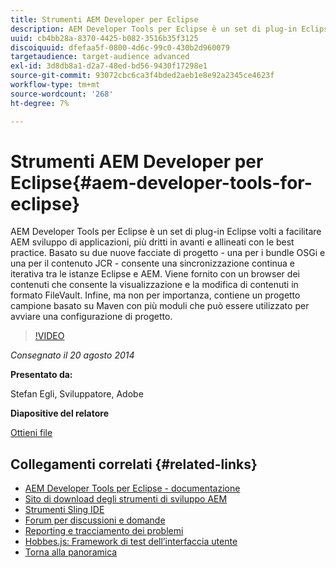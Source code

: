 ```yaml
---
title: Strumenti AEM Developer per Eclipse
description: AEM Developer Tools per Eclipse è un set di plug-in Eclipse volti a facilitare AEM sviluppo di applicazioni, più dritti in avanti e allineati con le best practice. Basato su due nuove facciate di progetto - una per i bundle OSGi e una per il contenuto JCR - consente una sincronizzazione continua e iterativa tra le istanze Eclipse e AEM. Viene fornito con un browser dei contenuti che consente la visualizzazione e la modifica di contenuti in formato FileVault. Infine, ma non per importanza, contiene un progetto campione basato su Maven con più moduli che può essere utilizzato per avviare una configurazione di progetto.
uuid: cb4bb28a-8370-4425-b082-3516b35f3125
discoiquuid: dfefaa5f-0800-4d6c-99c0-430b2d960079
targetaudience: target-audience advanced
exl-id: 3d8db8a1-d2a7-48ed-bd56-9430f17298e1
source-git-commit: 93072cbc6ca3f4bded2aeb1e8e92a2345ce4623f
workflow-type: tm+mt
source-wordcount: '268'
ht-degree: 7%

---
```


# Strumenti AEM Developer per Eclipse{#aem-developer-tools-for-eclipse}

AEM Developer Tools per Eclipse è un set di plug-in Eclipse volti a facilitare AEM sviluppo di applicazioni, più dritti in avanti e allineati con le best practice. Basato su due nuove facciate di progetto - una per i bundle OSGi e una per il contenuto JCR - consente una sincronizzazione continua e iterativa tra le istanze Eclipse e AEM. Viene fornito con un browser dei contenuti che consente la visualizzazione e la modifica di contenuti in formato FileVault. Infine, ma non per importanza, contiene un progetto campione basato su Maven con più moduli che può essere utilizzato per avviare una configurazione di progetto.

>[!VIDEO](https://video.tv.adobe.com/v/19465/?quality=9)

*Consegnato il 20 agosto 2014*

**Presentato da:**

Stefan Egli, Sviluppatore, Adobe

**Diapositive del relatore**

[Ottieni file](assets/aem-dev-tools-cq-gems.pdf)

## Collegamenti correlati {#related-links}

* [AEM Developer Tools per Eclipse - documentazione](http://docs.adobe.com/docs/en/dev-tools/aem-eclipse.html)
* [Sito di download degli strumenti di sviluppo AEM](http://eclipse.adobe.com/aem/dev-tools/)
* [Strumenti Sling IDE](https://sling.apache.org/documentation/development/ide-tooling.html)
* [Forum per discussioni e domande](http://help-forums.adobe.com/content/adobeforums/en/experience-manager-forum/adobe-experience-manager.html)
* [Reporting e tracciamento dei problemi](https://github.com/Adobe-Marketing-Cloud/aem-eclipse-developer-tools/issues)
* [Hobbes.js: Framework di test dell’interfaccia utente](http://docs.adobe.com/docs/en/aem/6-0/develop/components/hobbes.html)
* [Torna alla panoramica](https://helpx.adobe.com/experience-manager/kt/eseminars/gems/aem-index.html)
